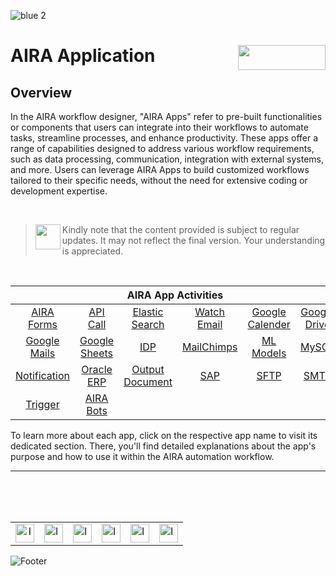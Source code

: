 ![blue 2](https://github.com/airacommunity/AIRA-User-Guide/assets/153823636/d8d04150-3b32-4b48-8485-07dc3c67fbaa)
# AIRA Application <img align="right" width="140" height="40" src="https://github.com/airacommunity/AIRA-User-Guide-Images/blob/main/ARIA%20Logo%202.png?raw=true">

## Overview
In the AIRA workflow designer, "AIRA Apps" refer to pre-built functionalities or components that users can integrate into their workflows to automate tasks, streamline processes, and enhance productivity. These apps offer a range of capabilities designed to address various workflow requirements, such as data processing, communication, integration with external systems, and more. Users can leverage AIRA Apps to build customized workflows tailored to their specific needs, without the need for extensive coding or development expertise.

<br>

> <img align="left" width="40" height="40" src="https://github.com/airacommunity/AIRA-User-Guide-Images/blob/main/Icon-Warning.png?raw=true"> Kindly note that the content provided is subject to regular updates. It may not reflect the final version. Your understanding is appreciated.

<br>

<table>
  <thead>
    <tr>
      <th colspan="6">AIRA App Activities</th>
    </tr>
  </thead>
  <tbody>
    <tr>
      <td align="center" width=200><a href="https://github.com/airacommunity/AIRA-User-Guide/blob/main/F.3.01%20AIRA%20Form%20Activity.md">AIRA Forms</a></td>
      <td align="center" width=200><a href="https://github.com/airacommunity/AIRA-User-Guide/blob/main/F.3.02%20API%20Activity.md">API Call</a></td>
      <td align="center" width=200><a href="https://github.com/airacommunity/AIRA-User-Guide/blob/main/F.3.05%20Elastic%20Search.md">Elastic Search</a></td>
      <td align="center" width=200><a href="https://github.com/airacommunity/AIRA-User-Guide/blob/main/F.3.06%20Watch%20Email.md">Watch Email</a></td>
      <td align="center" width=200><a href="https://github.com/airacommunity/AIRA-User-Guide/blob/main/F.3.07%20Google%20Calender%20Activity.md">Google Calender</a></td>
      <td align="center" width=200><a href="https://github.com/airacommunity/AIRA-User-Guide/blob/main/F.3.08%20Google%20Drive%20Activity.md">Google Drive</a></td>
    </tr>
    <tr>
      <td align="center"><a href="https://github.com/airacommunity/AIRA-User-Guide/blob/main/F.3.09%20G-Mail%20Activity.md">Google Mails</a></td>
      <td align="center"><a href="https://github.com/airacommunity/AIRA-User-Guide/blob/main/F.3.10%20Google%20Sheets%20Activity.md">Google Sheets</a></td>
      <td align="center"><a href="https://github.com/airacommunity/AIRA-User-Guide/blob/main/F.3.11%20IDP%20Activity.md">IDP</a></td>
      <td align="center"><a href="https://github.com/airacommunity/AIRA-User-Guide/blob/main/F.3.12.%20MailChimp%20Activity.md">MailChimps</a></td>
      <td align="center"><a href="https://github.com/airacommunity/AIRA-User-Guide/blob/main/F.3.13.%20Model%20Activity.md">ML Models</a></td>
      <td align="center"><a href="https://github.com/airacommunity/AIRA-User-Guide/blob/main/F.3.14.%20MySQL%20Activity.md">MySQL</a></td>
    </tr>
    <tr>
      <td align="center"><a href="https://github.com/airacommunity/AIRA-User-Guide/blob/main/F.3.15%20Notification%20Activity.md">Notification</a></td>
      <td align="center"><a href="https://github.com/airacommunity/AIRA-User-Guide/blob/main/F.3.04%20Oracle%20ERP%20Activity.md">Oracle ERP</a></td>
      <td align="center"><a href="https://github.com/airacommunity/AIRA-User-Guide/blob/main/F.3.16.%20Output%20Document.md">Output Document</a></td>
      <td align="center"><a href="https://github.com/airacommunity/AIRA-User-Guide/blob/main/F.3.17.%20SAP%20Activity.md">SAP</a></td>
      <td align="center"><a href="https://github.com/airacommunity/AIRA-User-Guide/blob/main/F.3.18.%20SFTP%20Activity.md">SFTP</a></td>
      <td align="center"><a href="https://github.com/airacommunity/AIRA-User-Guide/blob/main/F.3.19.%20SMTP%20Activity.md">SMTP</a></td>
    </tr>
    <tr>
      <td align="center"><a href="https://github.com/airacommunity/AIRA-User-Guide/blob/main/F.3.20%20Trigger%20Activity.md">Trigger</a></td>
      <td align="center"><a href="https://github.com/airacommunity/AIRA-User-Guide/blob/main/F.3.03%20AIRA%20BOT%20Activity.md">AIRA Bots</a></td>
      <td align="center"><a href=""></a></td>
      <td align="center"><a href=""></a></td>
      <td align="center"><a href=""></a></td>
      <td align="center"><a href=""></a></td>
    </tr>

  </tbody>
</table>

To learn more about each app, click on the respective app name to visit its dedicated section. There, you'll find detailed explanations about the app's purpose and how to use it within the AIRA automation workflow.

----

<br>
<br>
<br>

<table border="0" align="center">
  <tr>
    <td align="center"><a href="https://aira.fr/"><img src="https://github.com/airacommunity/AIRA-User-Guide-Images/blob/main/icon-website.png?raw=true" alt="Image 5" width="30" height="30"></a></td>
    <td><a href="https://www.linkedin.com/company/aira-rpa/"><img src="https://github.com/airacommunity/AIRA-User-Guide-Images/blob/main/icon%20-%20linkedin.png?raw=true" alt="Image 1" width="30" height="30"></a></td>
    <td><a href="https://www.instagram.com/connect_aira/"><img src="https://github.com/airacommunity/AIRA-User-Guide-Images/blob/main/icon-instagram.png?raw=true" alt="Image 2" width="30" height="30"></a></td>
    <td><a href="https://www.youtube.com/channel/UCHHCcwQrx-_19sAhu-2R4ww"><img src="https://github.com/airacommunity/AIRA-User-Guide-Images/blob/main/icon%20-%20youtube.png?raw=true" alt="Image 3" width="30" height="30"></a></td>
    <td><a href="https://twitter.com/Aira_RPA"><img src="https://github.com/airacommunity/AIRA-User-Guide-Images/blob/main/icon%20-%20twitter.png?raw=true" alt="Image 4" width="30" height="30"></a></td>
    <td><a href="mailto:connect@aira.fr"><img src="https://github.com/airacommunity/AIRA-User-Guide-Images/blob/main/icon%20-%20gmail.png?raw=true" alt="Image 6" width="30" height="30"></a></td>
  </tr>
</table>


![Footer](https://github.com/airacommunity/AIRA-User-Guide/assets/153823636/6bb25f04-ad9c-476c-b653-c3c1dac1a868)
